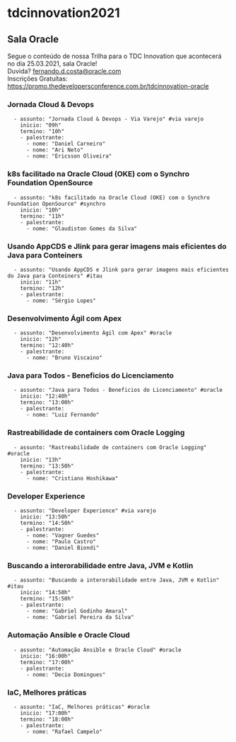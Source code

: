 # tdcinnovation2021
## Sala Oracle


Segue o conteúdo de nossa Trilha para o TDC Innovation que acontecerá no dia 25.03.2021, sala Oracle!<br>
Duvida? fernando.d.costa@oracle.com <br>
Inscrições Gratuítas: https://promo.thedevelopersconference.com.br/tdcinnovation-oracle





### Jornada Cloud & Devops

```
  - assunto: "Jornada Cloud & Devops - Via Varejo" #via varejo
    inicio: "09h"
    termino: "10h"
    - palestrante: 
      - nome: "Daniel Carneiro"
      - nome: "Ari Neto"
      - nome: "Ericsson Oliveira"
```

### k8s facilitado na Oracle Cloud (OKE) com o Synchro Foundation OpenSource

```
  - assunto: "k8s facilitado na Oracle Cloud (OKE) com o Synchro Foundation OpenSource" #synchro
    inicio: "10h"
    termino: "11h"
    - palestrante: 
      - nome: "Glaudiston Gomes da Silva"
```

### Usando AppCDS e Jlink para gerar imagens mais eficientes do Java para Conteiners

```
  - assunto: "Usando AppCDS e Jlink para gerar imagens mais eficientes do Java para Conteiners" #itau
    inicio: "11h"
    termino: "12h"
    - palestrante: 
      - nome: "Sérgio Lopes"
```

### Desenvolvimento Ágil com Apex

```
  - assunto: "Desenvolvimento Ágil com Apex" #oracle
    inicio: "12h"
    termino: "12:40h"
    - palestrante: 
      - nome: "Bruno Viscaino"
```

### Java para Todos - Beneficios do Licenciamento

```
  - assunto: "Java para Todos - Beneficios do Licenciamento" #oracle
    inicio: "12:40h"
    termino: "13:00h"
    - palestrante: 
      - nome: "Luiz Fernando"
```

### Rastreabilidade de containers com Oracle Logging

```
  - assunto: "Rastreabilidade de containers com Oracle Logging" #oracle
    inicio: "13h"
    termino: "13:50h"
    - palestrante: 
      - nome: "Cristiano Hoshikawa"
```

### Developer Experience

```
  - assunto: "Developer Experience" #via varejo
    inicio: "13:50h"
    termino: "14:50h"
    - palestrante: 
      - nome: "Vagner Guedes"
      - nome: "Paulo Castro"
      - nome: "Daniel Biondi"
```

### Buscando a interorabilidade entre Java, JVM e Kotlin

```
  - assunto: "Buscando a interorabilidade entre Java, JVM e Kotlin" #itau
    inicio: "14:50h"
    termino: "15:50h"
    - palestrante: 
      - nome: "Gabriel Godinho Amaral"
      - nome: "Gabriel Pereira da Silva"
```

### Automação Ansible e Oracle Cloud

```
  - assunto: "Automação Ansible e Oracle Cloud" #oracle
    inicio: "16:00h"
    termino: "17:00h"
    - palestrante: 
      - nome: "Decio Domingues"
```

### IaC, Melhores práticas
```
  - assunto: "IaC, Melhores práticas" #oracle
    inicio: "17:00h"
    termino: "18:00h"
    - palestrante: 
      - nome: "Rafael Campelo"
```

